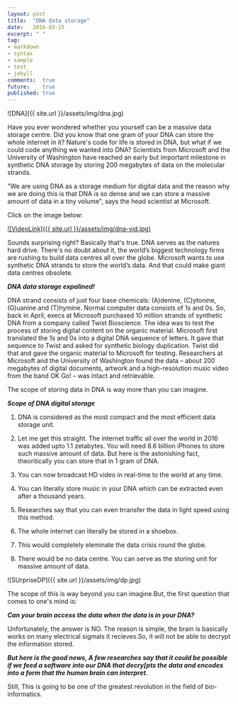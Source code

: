 ```yaml
---
layout: post
title:  "DNA data storage"
date:   2016-03-15
excerpt: " "
tag:
- markdown 
- syntax
- sample
- test
- jekyll
comments:  true
future:    true
published: true
---
```


![DNA]({{ site.url }}/assets/img/dna.jpg)

Have you ever wondered whether you yourself can be a massive data storage centre. Did you know that one gram of your DNA can store the whole internet in it? Nature's code for life is stored in DNA, but what if we could code anything we wanted into DNA? Scientists from Microsoft and the University of Washington have reached an early but important milestone in synthetic DNA storage by storing 200 megabytes of data on the molecular strands.

"We are using DNA as a storage medium for digital data and the reason why we are doing this is that DNA is so dense and we can store a massive amount of data in a tiny volume", says the head scientist at Microsoft.

Click on the image below:

[![VideoLink]({{ site.url }}/assets/img/dna-vid.jpg)](https://www.youtube.com/watch?v=qloX87Apz2o)

Sounds surprising right? Basically that's true. DNA serves as the natures hard drive. There's no doubt about it, the world’s biggest technology firms are rushing to build data centres all over the globe. Microsoft wants to use synthetic DNA strands to store the world’s data. And that could make giant data centres obsolete.

_**DNA data storage expalined!**_

DNA strand consists of just four base chemicals: (A)denine, (C)ytonine, (G)uanine and (T)hymine. Normal computer data consists of 1s and 0s. So, back in April, execs at Microsoft purchased 10 million strands of synthetic DNA from a company called Twist Bioscience. The idea was to test the process of storing digital content on the organic material. Microsoft first translated the 1s and 0s into a digital DNA sequence of letters. It gave that sequence to Twist and asked for synthetic biology duplication. Twist did that and gave the organic material to Microsoft for testing. Researchers at Microsoft and the University of Washington found the data – about 200 megabytes of digital documents, artwork and a high-resolution music video from the band OK Go! – was intact and retrievable.

The scope of storing data in DNA is way more than you can imagine.

_**Scope of DNA digital storage**_

1. DNA is considered as the most compact and the most efficient data storage unit.

2. Let me get this straight. The internet traffic all over the world in 2016 was added upto 1.1 zetabytes. You will need 8.6 billion iPhones to store such massive amount of data. But here is the astonishing fact, theoritically you can store that in 1 gram of DNA.

3. You can now broadcast HD video in real-time to the world at any time.

4. You can literally store music in your DNA which can be extracted even after a thousand years.

5. Researches say that you can even trransfer the data in light speed using this method.

6. The whole internet can literally be stored in a shoebox.

7. This would completely eleminate the data crisis round the globe.

8. There would be no data centre. You can serve as the storing unit for massive amount of data.

![SUrpriseDP]({{ site.url }}/assets/img/dp.jpg)

The scope of this is way beyond you can imagine.But, the first question that comes to one's mind is:

_**Can your brain access the data when the data is in your DNA?**_

Unfortunately, the answer is NO. The reason is simple, the brain is basically works on many electrical sigmals it recieves.So, it will not be able to decrypt the information stored.

_**But here is the good news, A few researches say that it could be possible if we feed a software into our DNA that decry[pts the data and encodes into a form that the human brain can interpret.**_

Still, This is going to be one of the greatest revolution in the field of bio-informatics.






